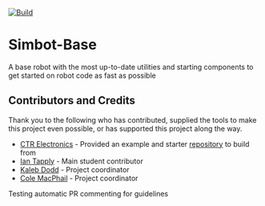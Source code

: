 [![Build](https://github.com/Simbotics/Simbot-Base/actions/workflows/build.yml/badge.svg)](https://github.com/Simbotics/Simbot-Base/actions/workflows/build.yml)

# Simbot-Base
A base robot with the most up-to-date utilities and starting components to get started on robot code as fast as possible

## Contributors and Credits
Thank you to the following who has contributed, supplied the tools to make this project even possible, or has supported this project along the way.

- [CTR Electronics](https://github.com/CrossTheRoadElec) - Provided an example and starter [repository](https://github.com/CrossTheRoadElec/Phoenix6-Examples/tree/main/java/SwerveWithPathPlanner) to build from
- [Ian Tapply](https://github.com/IanTapply22) - Main student contributor
- [Kaleb Dodd](https://github.com/kaleb-dodd) - Project coordinator
- [Cole MacPhail](https://github.com/colemacphail) - Project coordinator

Testing automatic PR commenting for guidelines
